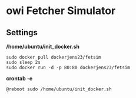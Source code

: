 # owi Fetcher Simulator

## Settings

**/home/ubuntu/init_docker.sh**
```shell script
sudo docker pull dockerjens23/fetsim
sudo sleep 2s
sudo docker run -d -p 80:80 dockerjens23/fetsim
```

**crontab -e**
```
@reboot sudo /home/ubuntu/init_docker.sh
```

